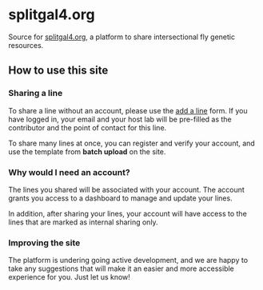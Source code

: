 # splitgal4.org
Source for [splitgal4.org](https://www.splitgal4.org), a platform to share intersectional fly genetic resources.

## How to use this site

### Sharing a line

To share a line without an account, please use the [add a line](https://www.splitgal4.org/add_line) form. If you
have logged in, your email and your host lab will be
pre-filled as the contributor and the point of contact for this line.

To share many lines at once, you can register and verify your account, and use 
the template from __batch upload__ on the site.

### Why would I need an account?

The lines you shared will be associated with your account. The account grants
you access to a dashboard to manage and update your lines.

In addition, after sharing your lines, your account will have access to the
lines that are marked as internal sharing only.

### Improving the site

The platform is undering going active development, and we are happy to take
any suggestions that will make it an easier and more accessible experience
for you. Just let us know!
